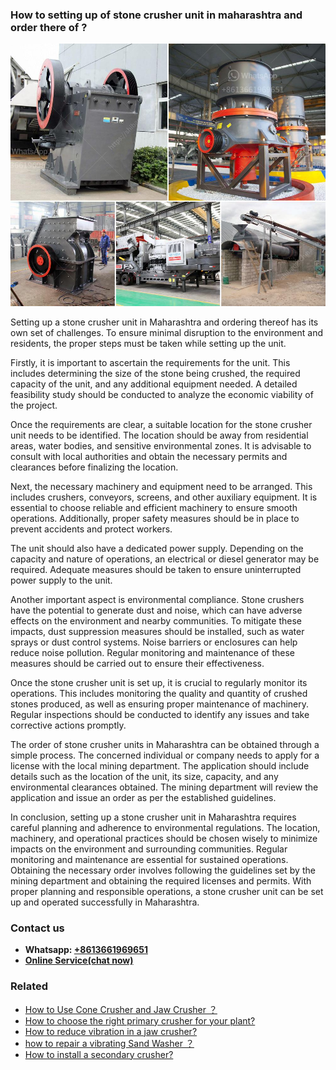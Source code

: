 <h3>How to setting up of stone crusher unit in maharashtra and order there of ?</h3><img src='1701746021.jpg' alt=''><p>Setting up a stone crusher unit in Maharashtra and ordering thereof has its own set of challenges. To ensure minimal disruption to the environment and residents, the proper steps must be taken while setting up the unit.</p><p>Firstly, it is important to ascertain the requirements for the unit. This includes determining the size of the stone being crushed, the required capacity of the unit, and any additional equipment needed. A detailed feasibility study should be conducted to analyze the economic viability of the project.</p><p>Once the requirements are clear, a suitable location for the stone crusher unit needs to be identified. The location should be away from residential areas, water bodies, and sensitive environmental zones. It is advisable to consult with local authorities and obtain the necessary permits and clearances before finalizing the location.</p><p>Next, the necessary machinery and equipment need to be arranged. This includes crushers, conveyors, screens, and other auxiliary equipment. It is essential to choose reliable and efficient machinery to ensure smooth operations. Additionally, proper safety measures should be in place to prevent accidents and protect workers.</p><p>The unit should also have a dedicated power supply. Depending on the capacity and nature of operations, an electrical or diesel generator may be required. Adequate measures should be taken to ensure uninterrupted power supply to the unit.</p><p>Another important aspect is environmental compliance. Stone crushers have the potential to generate dust and noise, which can have adverse effects on the environment and nearby communities. To mitigate these impacts, dust suppression measures should be installed, such as water sprays or dust control systems. Noise barriers or enclosures can help reduce noise pollution. Regular monitoring and maintenance of these measures should be carried out to ensure their effectiveness.</p><p>Once the stone crusher unit is set up, it is crucial to regularly monitor its operations. This includes monitoring the quality and quantity of crushed stones produced, as well as ensuring proper maintenance of machinery. Regular inspections should be conducted to identify any issues and take corrective actions promptly.</p><p>The order of stone crusher units in Maharashtra can be obtained through a simple process. The concerned individual or company needs to apply for a license with the local mining department. The application should include details such as the location of the unit, its size, capacity, and any environmental clearances obtained. The mining department will review the application and issue an order as per the established guidelines.</p><p>In conclusion, setting up a stone crusher unit in Maharashtra requires careful planning and adherence to environmental regulations. The location, machinery, and operational practices should be chosen wisely to minimize impacts on the environment and surrounding communities. Regular monitoring and maintenance are essential for sustained operations. Obtaining the necessary order involves following the guidelines set by the mining department and obtaining the required licenses and permits. With proper planning and responsible operations, a stone crusher unit can be set up and operated successfully in Maharashtra.</p><h3>Contact us</h3><ul><li><strong>Whatsapp:&nbsp;<a href="https://wa.me/8613661969651">+8613661969651</a></strong></li><li><a href="https://swt.shibang-china.com/?git&amp;zhl&amp;How to setting up of stone crusher unit in maharashtra and order there of "><strong>Online Service(chat now)</strong></a></li></ul><h3>Related</h3><ul><li><a href='How to Use Cone Crusher and Jaw Crusher ？.md'>How to Use Cone Crusher and Jaw Crusher ？</a></li><li><a href='How to choose the right primary crusher for your plant.md'>How to choose the right primary crusher for your plant?</a></li><li><a href='How to reduce vibration in a jaw crusher.md'>How to reduce vibration in a jaw crusher?</a></li><li><a href='how to repair a vibrating Sand Washer  ？.md'>how to repair a vibrating Sand Washer  ？</a></li><li><a href='How to install a secondary crusher.md'>How to install a secondary crusher?</a></li></ul>